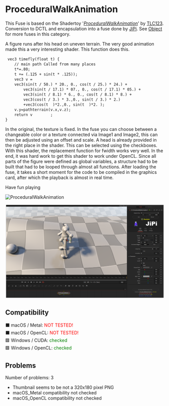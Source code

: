 # ProceduralWalkAnimation

This Fuse is based on the Shadertoy '_[ProceduralWalkAnimation](https://www.shadertoy.com/view/WlsSWS)_' by [TLC123](https://www.shadertoy.com/user/TLC123). Conversion to DCTL and encapsulation into a fuse done by [JiPi](../../Site/Profiles/JiPi.md). See [Object](README.md) for more fuses in this category.

<!-- +++ DO NOT REMOVE THIS COMMENT +++ DO NOT ADD OR EDIT ANY TEXT BEFORE THIS LINE +++ IT WOULD BE A REALLY BAD IDEA +++ -->

A figure runs after his head on uneven terrain.
The very good animation made this a very interesting shader.
This function does this.

```
 vec3 timefly(float t) {
    // main path Called from many places
    t*=.80;
	t += (.125 + sin(t * .125));
	vec3 v =
	vec3(sin(t / 50.) * 20., 0., cos(t / 25.) * 24.) +
		vec3(sin(t / 17.1) * 07., 0., cos(t / 17.1) * 05.) +
		vec3(sin(t / 8.1) * 6., 0., cos(t / 8.1) * 8.) +
		vec3(cos(t / 3.) * 3.,0., sin(t / 3.) * 2.)
        +vec3(cos(t  )*2.,0., sin(t  )*2. );
    v.y=pathterrain(v.x,v.z);
    return v        ;
}
```
In the original, the texture is fixed. In the fuse you can choose between a changeable color or a texture connected via Image1 and Image2, this can then be adjusted using an offset and scale. A head is already provided in the right place in the shader. This can be selected using the checkboxes. With this shader, the replacement function for fwidth works very well. In the end, it was hard work to get this shader to work under OpenCL. Since all parts of the figure were defined as global variables, a structure had to be built that had to be looped through almost all functions. After loading the fuse, it takes a short moment for the code to be compiled in the graphics card, after which the playback is almost in real time.

Have fun playing

![ProceduralWalkAnimation](https://user-images.githubusercontent.com/78935215/121263523-05181700-c8b6-11eb-98f5-aa44d178ce23.gif)



[![ProceduralWalkAnimation](ProceduralWalkAnimation_screenshot.png)](ProceduralWalkAnimation.fuse)

<!-- +++ DO NOT REMOVE THIS COMMENT +++ DO NOT EDIT ANY TEXT THAT COMES AFTER THIS LINE +++ TRUST ME: JUST DON'T DO IT +++ -->

## Compatibility

⬛ macOS / Metal: <span style="color:red; ">NOT TESTED!</span><br />
⬛ macOS / OpenCL: <span style="color:red; ">NOT TESTED!</span><br />
🟩 Windows / CUDA: <span style="color:green; ">checked</span><br />
🟩 Windows / OpenCL: <span style="color:green; ">checked</span><br />


## Problems

Number of problems: 3

- Thumbnail seems to be not a 320x180 pixel PNG
- macOS_Metal compatibility not checked
- macOS_OpenCL compatibility not checked



